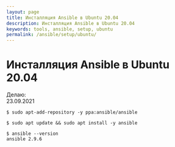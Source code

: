 ```yaml
---
layout: page
title: Инсталляция Ansible в Ubuntu 20.04
description: Инсталляция Ansible в Ubuntu 20.04
keywords: tools, ansible, setup, ubuntu
permalink: /ansible/setup/ubuntu/
---
```


# Инсталляция Ansible в Ubuntu 20.04

Делаю:  
23.09.2021

    $ sudo apt-add-repository -y ppa:ansible/ansible

    $ sudo apt update && sudo apt install -y ansible

    $ ansible --version
    ansible 2.9.6

